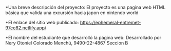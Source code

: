 *Una breve descripción del proyecto: El proyecto es una pagina web HTML básica que valida una excursión hacia japon en nintendo world

*El enlace del sitio web publicado: https://ephemeral-entremet-97ce82.netlify.app/

*El nombre del estudiante que desarrolló la página web: Desarrollado por Nery Otoniel Colorado Menchú, 9490-22-4867
Seccion B
